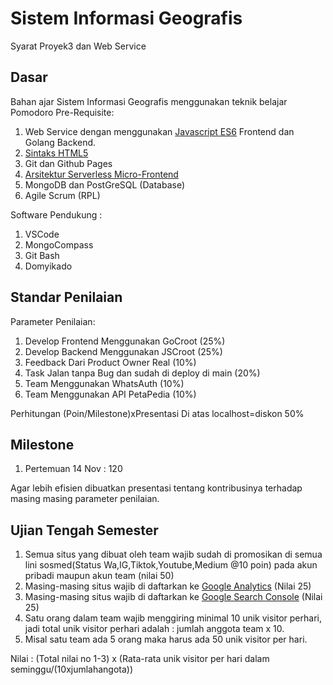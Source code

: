 # Sistem Informasi Geografis

Syarat Proyek3 dan Web Service

## Dasar
Bahan ajar Sistem Informasi Geografis menggunakan teknik belajar Pomodoro
Pre-Requisite:
1. Web Service dengan menggunakan [Javascript ES6](https://hacks.mozilla.org/2018/03/es-modules-a-cartoon-deep-dive/) Frontend dan Golang Backend.
2. [Sintaks HTML5](https://www.tutorialspoint.com/html5/index.htm)
3. Git dan Github Pages
4. [Arsitektur Serverless Micro-Frontend](https://vanillajskit.github.io/)
5. MongoDB dan PostGreSQL (Database)
6. Agile Scrum (RPL)

Software Pendukung :
1. VSCode
2. MongoCompass
3. Git Bash
4. Domyikado

## Standar Penilaian
Parameter Penilaian:
1. Develop Frontend Menggunakan GoCroot (25%)
2. Develop Backend Menggunakan JSCroot (25%)
3. Feedback Dari Product Owner Real (10%)
4. Task Jalan tanpa Bug dan sudah di deploy di main (20%)
5. Team Menggunakan WhatsAuth (10%)
6. Team Menggunakan API PetaPedia (10%)

Perhitungan (Poin/Milestone)xPresentasi Di atas
localhost=diskon 50%

## Milestone
1. Pertemuan 14 Nov : 120

Agar lebih efisien dibuatkan presentasi tentang kontribusinya terhadap masing masing parameter penilaian.

## Ujian Tengah Semester

1. Semua situs yang dibuat oleh team wajib sudah di promosikan di semua lini sosmed(Status Wa,IG,Tiktok,Youtube,Medium @10 poin) pada akun pribadi maupun akun team (nilai 50)
2. Masing-masing situs wajib di daftarkan ke [Google Analytics](https://analytics.google.com/) (Nilai 25)
3. Masing-masing situs wajib di daftarkan ke [Google Search Console](https://search.google.com/) (Nilai 25)
4. Satu orang dalam team wajib menggiring minimal 10 unik visitor perhari, jadi total unik visitor perhari adalah : jumlah anggota team x 10.
5. Misal satu team ada 5 orang maka harus ada 50 unik visitor per hari.

Nilai : (Total nilai no 1-3) x (Rata-rata unik visitor per hari dalam seminggu/(10xjumlahangota))
